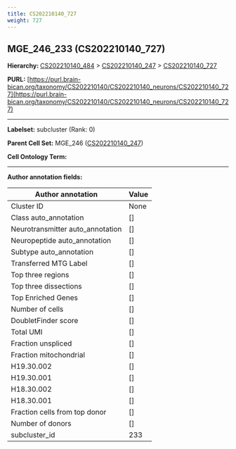 ```yaml
---
title: CS202210140_727
weight: 727
---
```

## MGE_246_233 (CS202210140_727)
<b>Hierarchy: </b>
[CS202210140_484](../CS202210140_484) >
[CS202210140_247](../CS202210140_247) >
[CS202210140_727](../CS202210140_727)

**PURL:** [https://purl.brain-bican.org/taxonomy/CS202210140/CS202210140_neurons/CS202210140_727](https://purl.brain-bican.org/taxonomy/CS202210140/CS202210140_neurons/CS202210140_727)

---


**Labelset:** subcluster (Rank: 0)

**Parent Cell Set:** MGE_246 ([CS202210140_247](../CS202210140_247))



**Cell Ontology Term:** 

[MARKER GENES.]: #


---

[TRANSFERRED ANNOTATIONS.]: #


[AUTHOR ANNOTATION FIELDS.]: #


**Author annotation fields:**

| Author annotation | Value |
|-------------------|-------|
|Cluster ID|None|
|Class auto_annotation|[]|
|Neurotransmitter auto_annotation|[]|
|Neuropeptide auto_annotation|[]|
|Subtype auto_annotation|[]|
|Transferred MTG Label|[]|
|Top three regions|[]|
|Top three dissections|[]|
|Top Enriched Genes|[]|
|Number of cells|[]|
|DoubletFinder score|[]|
|Total UMI|[]|
|Fraction unspliced|[]|
|Fraction mitochondrial|[]|
|H19.30.002|[]|
|H19.30.001|[]|
|H18.30.002|[]|
|H18.30.001|[]|
|Fraction cells from top donor|[]|
|Number of donors|[]|
|subcluster_id|233|
